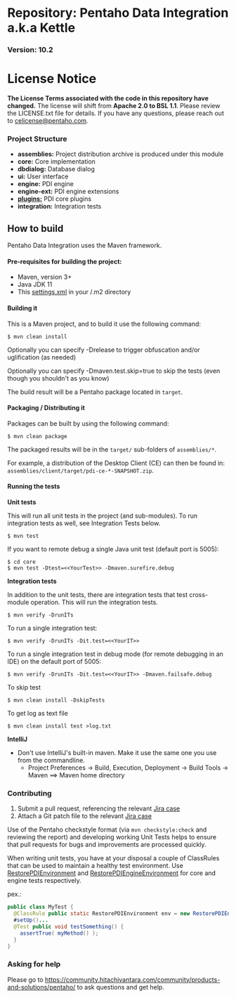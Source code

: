 # Repository: Pentaho Data Integration a.k.a Kettle # 

### Version: 10.2

# License Notice #
**The License Terms associated with the code in this repository have changed.** The license will shift from **Apache 2.0 to BSL 1.1**. Please review the LICENSE.txt file for details. If you have any questions, please reach out to celicense@pentaho.com.


### Project Structure

* **assemblies:** 
Project distribution archive is produced under this module
* **core:** 
Core implementation
* **dbdialog:** 
Database dialog
* **ui:** 
User interface
* **engine:** 
PDI engine
* **engine-ext:** 
PDI engine extensions
* **[plugins:](plugins/README.md)** 
PDI core plugins
* **integration:** 
Integration tests

How to build
--------------

Pentaho Data Integration uses the Maven framework. 


#### Pre-requisites for building the project:
* Maven, version 3+
* Java JDK 11
* This [settings.xml](https://raw.githubusercontent.com/pentaho/maven-parent-poms/master/maven-support-files/settings.xml) in your <user-home>/.m2 directory

#### Building it

This is a Maven project, and to build it use the following command:

```
$ mvn clean install
```
Optionally you can specify -Drelease to trigger obfuscation and/or uglification (as needed)

Optionally you can specify -Dmaven.test.skip=true to skip the tests (even though
you shouldn't as you know)

The build result will be a Pentaho package located in ```target```.

#### Packaging / Distributing it

Packages can be built by using the following command:
```
$ mvn clean package
```

The packaged results will be in the `target/` sub-folders of `assemblies/*`.

For example, a distribution of the Desktop Client (CE) can then be found in: `assemblies/client/target/pdi-ce-*-SNAPSHOT.zip`.

#### Running the tests

__Unit tests__

This will run all unit tests in the project (and sub-modules). To run integration tests as well, see Integration Tests below.

```
$ mvn test
```

If you want to remote debug a single Java unit test (default port is 5005):

```
$ cd core
$ mvn test -Dtest=<<YourTest>> -Dmaven.surefire.debug
```

__Integration tests__

In addition to the unit tests, there are integration tests that test cross-module operation. This will run the integration tests.

```
$ mvn verify -DrunITs
```

To run a single integration test:

```
$ mvn verify -DrunITs -Dit.test=<<YourIT>>
```

To run a single integration test in debug mode (for remote debugging in an IDE) on the default port of 5005:

```
$ mvn verify -DrunITs -Dit.test=<<YourIT>> -Dmaven.failsafe.debug
```

To skip test

```
$ mvn clean install -DskipTests
```

To get log as text file

```
$ mvn clean install test >log.txt
```


__IntelliJ__

* Don't use IntelliJ's built-in maven. Make it use the same one you use from the commandline.
  * Project Preferences -> Build, Execution, Deployment -> Build Tools -> Maven ==> Maven home directory


### Contributing

1. Submit a pull request, referencing the relevant [Jira case](https://jira.pentaho.com/secure/Dashboard.jspa)
2. Attach a Git patch file to the relevant [Jira case](https://jira.pentaho.com/secure/Dashboard.jspa)

Use of the Pentaho checkstyle format (via `mvn checkstyle:check` and reviewing the report) and developing working 
Unit Tests helps to ensure that pull requests for bugs and improvements are processed quickly.

When writing unit tests, you have at your disposal a couple of ClassRules that can be used to maintain a healthy
test environment. Use [RestorePDIEnvironment](core/src/test/java/org/pentaho/di/junit/rules/RestorePDIEnvironment.java)
and [RestorePDIEngineEnvironment](engine/src/test/java/org/pentaho/di/junit/rules/RestorePDIEngineEnvironment.java)
for core and engine tests respectively.

pex.:
```java
public class MyTest {
  @ClassRule public static RestorePDIEnvironment env = new RestorePDIEnvironment();
  #setUp()...
  @Test public void testSomething() { 
    assertTrue( myMethod() ); 
  }
}
```  

### Asking for help
Please go to https://community.hitachivantara.com/community/products-and-solutions/pentaho/ to ask questions and get help.
